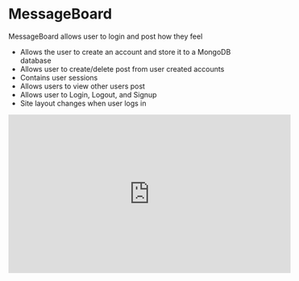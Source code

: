 # MessageBoard
MessageBoard allows user to login and post how they feel
- Allows the user to create an account and store it to a MongoDB database
- Allows user to create/delete post from user created accounts
- Contains user sessions
- Allows users to view other users post
- Allows user to Login, Logout, and Signup
- Site layout changes when user logs in
<iframe width="560" height="315" src="https://www.youtube.com/embed/aCI-_yBqbNk" frameborder="0" allowfullscreen></iframe>
